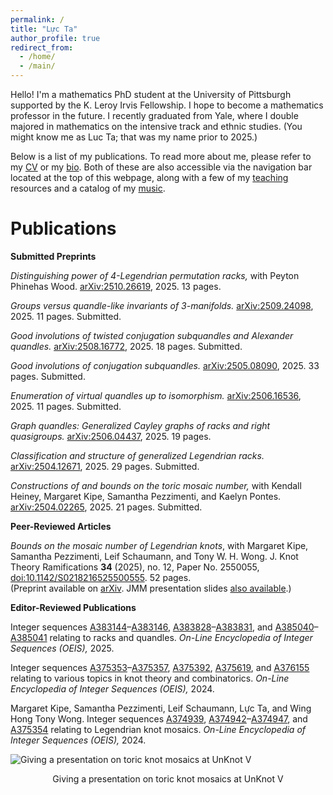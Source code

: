 ```yaml
---
permalink: /
title: "Lực Ta"
author_profile: true
redirect_from: 
  - /home/
  - /main/
---
```


Hello! I'm a mathematics PhD student at the University of Pittsburgh supported by the K. Leroy Irvis Fellowship. I hope to become a mathematics professor in the future. I recently graduated from Yale, where I double majored in mathematics on the intensive track and ethnic studies. (You might know me as Luc Ta; that was my name prior to 2025.) 

Below is a list of my publications. To read more about me, please refer to my [CV](https://luc-ta.github.io/cv/) or my [bio](https://luc-ta.github.io/about/). Both of these are also accessible via the navigation bar located at the top of this webpage, along with a few of my [teaching](https://luc-ta.github.io/teaching/) resources and a catalog of my [music](https://luc-ta.github.io/music/).

Publications
======



**Submitted Preprints**

_Distinguishing power of 4-Legendrian permutation racks,_ with Peyton Phinehas Wood. [arXiv:2510.26619](https://arxiv.org/abs/2510.26619), 2025. 13 pages.

_Groups versus quandle-like invariants of 3-manifolds._ [arXiv:2509.24098](https://arxiv.org/abs/2509.24098), 2025. 11 pages. Submitted.

_Good involutions of twisted conjugation subquandles and Alexander quandles._ [arXiv:2508.16772](https://arxiv.org/abs/2508.16772), 2025. 18 pages. Submitted.

_Good involutions of conjugation subquandles._ [arXiv:2505.08090](https://arxiv.org/abs/2505.08090), 2025. 33 pages. Submitted.

_Enumeration of virtual quandles up to isomorphism._ [arXiv:2506.16536](https://arxiv.org/abs/2506.16536), 2025. 11 pages. Submitted.

_Graph quandles: Generalized Cayley graphs of racks and right quasigroups._ [arXiv:2506.04437](https://arxiv.org/abs/2506.04437), 2025. 19 pages.

_Classification and structure of generalized Legendrian racks._ [arXiv:2504.12671](https://arxiv.org/abs/2504.12671), 2025. 29 pages. Submitted.

_Constructions of and bounds on the toric mosaic number,_ with Kendall Heiney, Margaret Kipe, Samantha Pezzimenti, and Kaelyn Pontes. [arXiv:2504.02265](https://doi.org/10.48550/arXiv.2504.02265), 2025. 21 pages. Submitted.

**Peer-Reviewed Articles**

_Bounds on the mosaic number of Legendrian knots_, with Margaret Kipe, Samantha Pezzimenti, Leif Schaumann, and Tony W. H. Wong. J. Knot Theory Ramifications **34** (2025), no. 12, Paper No. 2550055, [doi:10.1142/S0218216525500555](https://doi.org/10.1142/S0218216525500555). 52 pages.\
(Preprint available on [arXiv](https://arxiv.org/abs/2410.08064). JMM presentation slides [also available](../files/computing-legendrian-mosaic-numbers.pdf).)

**Editor-Reviewed Publications**

Integer sequences [A383144](https://oeis.org/A383144)–[A383146](https://oeis.org/A383146), [A383828](https://oeis.org/A383828)–[A383831](https://oeis.org/A383831), and [A385040](https://oeis.org/A385040)–[A385041](https://oeis.org/A385041) relating to racks and quandles. _On-Line Encyclopedia of Integer Sequences (OEIS),_ 2025.

Integer sequences [A375353](https://oeis.org/A375353)–[A375357](https://oeis.org/A375357), [A375392](https://oeis.org/A375392), [A375619](https://oeis.org/A375619), and [A376155](https://oeis.org/A376155) relating to various topics in knot theory and combinatorics. _On-Line Encyclopedia of Integer Sequences (OEIS),_ 2024.

Margaret Kipe, Samantha Pezzimenti, Leif Schaumann, Lực Ta, and Wing Hong Tony Wong. Integer sequences [A374939](https://oeis.org/A374939), [A374942](https://oeis.org/A374942)–[A374947](https://oeis.org/A374947), and [A375354](https://oeis.org/A375354) relating to Legendrian knot mosaics. _On-Line Encyclopedia of Integer Sequences (OEIS),_ 2024.

![Giving a presentation on toric knot mosaics at UnKnot V](https://luc-ta.github.io/images/presenting.jpg)
<p style="text-align: center;">Giving a presentation on toric knot mosaics at UnKnot V</p>

